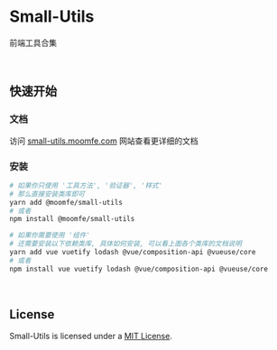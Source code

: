 # Small-Utils
前端工具合集


<br>


## 快速开始

### 文档
访问 [small-utils.moomfe.com](https://small-utils.moomfe.com/) 网站查看更详细的文档

### 安装
```bash
# 如果你只使用 '工具方法', '验证器', '样式'
# 那么直接安装类库即可
yarn add @moomfe/small-utils
# 或者
npm install @moomfe/small-utils

# 如果你需要使用 '组件'
# 还需要安装以下依赖类库, 具体如何安装, 可以看上面各个类库的文档说明
yarn add vue vuetify lodash @vue/composition-api @vueuse/core
# 或者
npm install vue vuetify lodash @vue/composition-api @vueuse/core
```


<br>


## License

Small-Utils is licensed under a [MIT License](./LICENSE).